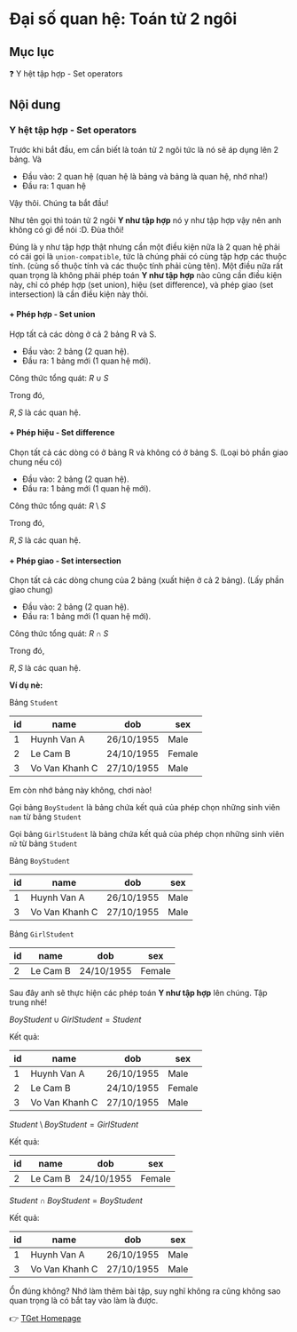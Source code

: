 # Đại số quan hệ: Toán tử 2 ngôi
## Mục lục
:question: Y hệt tập hợp - Set operators

## Nội dung
### Y hệt tập hợp - Set operators
Trước khi bắt đầu, em cần biết là toán tử 2 ngôi tức là nó sẽ áp dụng lên 2 bảng. Và

- Đầu vào: 2 quan hệ (quan hệ là bảng và bảng là quan hệ, nhớ nha!)
- Đầu ra: 1 quan hệ

Vậy thôi. Chúng ta bắt đầu!

Như tên gọi thì toán tử 2 ngôi **Y như tập hợp** nó y như tập hợp vậy nên anh không có gì để nói :D. Đùa thôi!

Đúng là y như tập hợp thật nhưng cần một điều kiện nữa là 2 quan hệ phải có cái gọi là `union-compatible`, tức là chúng phải có cùng tập hợp các thuộc tính. (cùng số thuộc tính và các thuộc tính phải cùng tên). Một điều nữa rất quan trọng là không phải phép toán **Y như tập hợp** nào cũng cần điều kiện này, chỉ có phép hợp (set union), hiệu (set difference), và phép giao (set intersection) là cần điều kiện này thôi.

#### + Phép hợp - Set union
Hợp tất cả các dòng ở cả 2 bảng R và S.

- Đầu vào: 2 bảng (2 quan hệ).
- Đầu ra: 1 bảng mới (1 quan hệ mới).

Công thức tổng quát: $R \cup S$

Trong đó,

$R, S$ là các quan hệ.

#### + Phép hiệu - Set difference
Chọn tất cả các dòng có ở bảng R và không có ở bảng S. (Loại bỏ phần giao chung nếu có)

- Đầu vào: 2 bảng (2 quan hệ).
- Đầu ra: 1 bảng mới (1 quan hệ mới).

Công thức tổng quát: $R \setminus S$

Trong đó,

$R, S$ là các quan hệ.

#### + Phép giao - Set intersection
Chọn tất cả các dòng chung của 2 bảng (xuất hiện ở cả 2 bảng). (Lấy phần giao chung)

- Đầu vào: 2 bảng (2 quan hệ).
- Đầu ra: 1 bảng mới (1 quan hệ mới).

Công thức tổng quát: $R \cap S$

Trong đó,

$R, S$ là các quan hệ.

**Ví dụ nè:**

Bảng `Student`

|id|name|dob|sex|
|---|---|---|---|
|1|Huynh Van A|26/10/1955|Male|
|2|Le Cam B|24/10/1955|Female|
|3|Vo Van Khanh C|27/10/1955|Male|

Em còn nhớ bảng này không, chơi nào!

Gọi bảng `BoyStudent` là bảng chứa kết quả của phép chọn những sinh viên `nam` từ bảng `Student`

Gọi bảng `GirlStudent` là bảng chứa kết quả của phép chọn những sinh viên `nữ` từ bảng `Student`

Bảng `BoyStudent`

|id|name|dob|sex|
|---|---|---|---|
|1|Huynh Van A|26/10/1955|Male|
|3|Vo Van Khanh C|27/10/1955|Male|

Bảng `GirlStudent`

|id|name|dob|sex|
|---|---|---|---|
|2|Le Cam B|24/10/1955|Female|

Sau đây anh sẽ thực hiện các phép toán **Y như tập hợp** lên chúng. Tập trung nhé!

$BoyStudent\cup GirlStudent = Student$

Kết quả:

|id|name|dob|sex|
|---|---|---|---|
|1|Huynh Van A|26/10/1955|Male|
|2|Le Cam B|24/10/1955|Female|
|3|Vo Van Khanh C|27/10/1955|Male|

$Student\setminus BoyStudent = GirlStudent$

Kết quả:

|id|name|dob|sex|
|---|---|---|---|
|2|Le Cam B|24/10/1955|Female|

$Student\cap BoyStudent = BoyStudent$

Kết quả:

|id|name|dob|sex|
|---|---|---|---|
|1|Huynh Van A|26/10/1955|Male|
|3|Vo Van Khanh C|27/10/1955|Male|

Ổn đúng không? Nhớ làm thêm bài tập, suy nghĩ không ra cũng không sao quan trọng là có bắt tay vào làm là được.

:point_right: [TGet Homepage](/#cơ-sở-dữ-liệu-quan-hệ-relational-databases)
